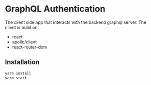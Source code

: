 # GraphQL Authentication

The client side app that interacts with the backend graphql server. The client
is build on:

- react
- apollo/client
- react-router-dom

## Installation

```bash
yarn install
yarn start
```
